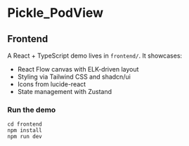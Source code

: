 # Pickle_PodView

## Frontend
A React + TypeScript demo lives in `frontend/`. It showcases:
- React Flow canvas with ELK-driven layout
- Styling via Tailwind CSS and shadcn/ui
- Icons from lucide-react
- State management with Zustand

### Run the demo
```
cd frontend
npm install
npm run dev
```

